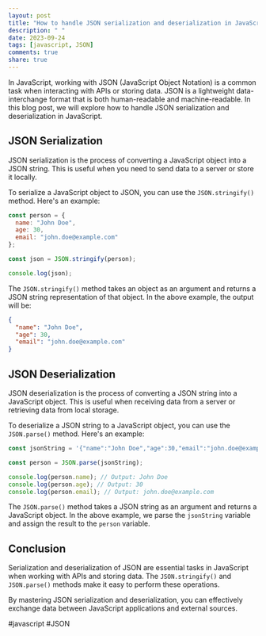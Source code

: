 ```yaml
---
layout: post
title: "How to handle JSON serialization and deserialization in JavaScript."
description: " "
date: 2023-09-24
tags: [javascript, JSON]
comments: true
share: true
---
```


In JavaScript, working with JSON (JavaScript Object Notation) is a common task when interacting with APIs or storing data. JSON is a lightweight data-interchange format that is both human-readable and machine-readable. In this blog post, we will explore how to handle JSON serialization and deserialization in JavaScript.

## JSON Serialization

JSON serialization is the process of converting a JavaScript object into a JSON string. This is useful when you need to send data to a server or store it locally.

To serialize a JavaScript object to JSON, you can use the `JSON.stringify()` method. Here's an example:

```javascript
const person = {
  name: "John Doe",
  age: 30,
  email: "john.doe@example.com"
};

const json = JSON.stringify(person);

console.log(json);
```

The `JSON.stringify()` method takes an object as an argument and returns a JSON string representation of that object. In the above example, the output will be:

```json
{
  "name": "John Doe",
  "age": 30,
  "email": "john.doe@example.com"
}
```

## JSON Deserialization

JSON deserialization is the process of converting a JSON string into a JavaScript object. This is useful when receiving data from a server or retrieving data from local storage.

To deserialize a JSON string to a JavaScript object, you can use the `JSON.parse()` method. Here's an example:

```javascript
const jsonString = '{"name":"John Doe","age":30,"email":"john.doe@example.com"}';

const person = JSON.parse(jsonString);

console.log(person.name); // Output: John Doe
console.log(person.age); // Output: 30
console.log(person.email); // Output: john.doe@example.com
```

The `JSON.parse()` method takes a JSON string as an argument and returns a JavaScript object. In the above example, we parse the `jsonString` variable and assign the result to the `person` variable.

## Conclusion

Serialization and deserialization of JSON are essential tasks in JavaScript when working with APIs and storing data. The `JSON.stringify()` and `JSON.parse()` methods make it easy to perform these operations.

By mastering JSON serialization and deserialization, you can effectively exchange data between JavaScript applications and external sources.

#javascript #JSON